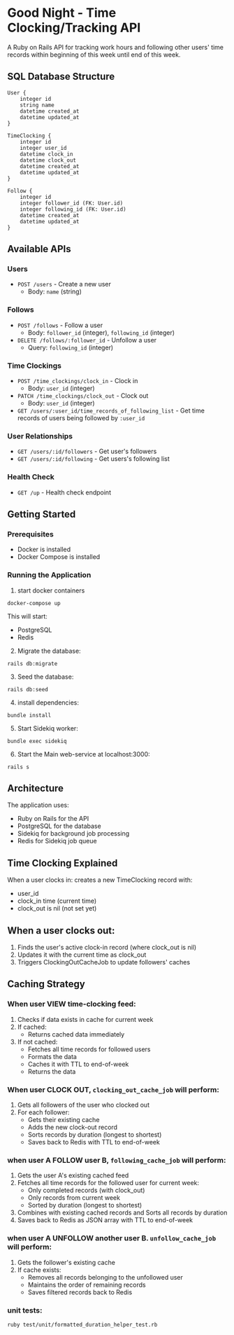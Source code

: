 # Good Night - Time Clocking/Tracking API

A Ruby on Rails API for tracking work hours and following other users' time records within beginning of this week until end of this week.

## SQL Database Structure
    User {
        integer id
        string name
        datetime created_at
        datetime updated_at
    }

    TimeClocking {
        integer id
        integer user_id
        datetime clock_in
        datetime clock_out
        datetime created_at
        datetime updated_at
    }

    Follow {
        integer id
        integer follower_id (FK: User.id)
        integer following_id (FK: User.id)
        datetime created_at
        datetime updated_at
    }

## Available APIs

### Users

- `POST /users` - Create a new user
  - Body: `name` (string)

### Follows

- `POST /follows` - Follow a user
  - Body: `follower_id` (integer), `following_id` (integer)
- `DELETE /follows/:follower_id` - Unfollow a user
  - Query: `following_id` (integer)

### Time Clockings

- `POST /time_clockings/clock_in` - Clock in
  - Body: `user_id` (integer)
- `PATCH /time_clockings/clock_out` - Clock out
  - Body: `user_id` (integer)
- `GET /users/:user_id/time_records_of_following_list` - Get time records of users being followed by `:user_id`

### User Relationships

- `GET /users/:id/followers` - Get user's followers
- `GET /users/:id/following` - Get users's following list

### Health Check

- `GET /up` - Health check endpoint

## Getting Started

### Prerequisites

- Docker is installed
- Docker Compose is installed

### Running the Application

1. start docker containers
```
docker-compose up
```

This will start:
- PostgreSQL
- Redis

2. Migrate the database:
```
rails db:migrate
```

3. Seed the database:
```
rails db:seed
```

4. install dependencies:
```
bundle install
```

5. Start Sidekiq worker:
```
bundle exec sidekiq
```

6. Start the Main web-service at localhost:3000:
```
rails s
```

## Architecture
The application uses:
- Ruby on Rails for the API
- PostgreSQL for the database
- Sidekiq for background job processing
- Redis for Sidekiq job queue

## Time Clocking Explained
When a user clocks in: creates a new TimeClocking record with:
   - user_id
   - clock_in time (current time)
   - clock_out is nil (not set yet)

## When a user clocks out:
1. Finds the user's active clock-in record (where clock_out is nil)
2. Updates it with the current time as clock_out
3. Triggers ClockingOutCacheJob to update followers' caches

## Caching Strategy

### When user VIEW time-clocking feed:
1. Checks if data exists in cache for current week
2. If cached:
   - Returns cached data immediately
3. If not cached:
   - Fetches all time records for followed users
   - Formats the data
   - Caches it with TTL to end-of-week
   - Returns the data

### When user CLOCK OUT, `clocking_out_cache_job` will perform:
1. Gets all followers of the user who clocked out
2. For each follower:
   - Gets their existing cache
   - Adds the new clock-out record
   - Sorts records by duration (longest to shortest)
   - Saves back to Redis with TTL to end-of-week

### when user A FOLLOW user B, `following_cache_job` will perform:
1. Gets the user A's existing cached feed
2. Fetches all time records for the followed user for current week:
    - Only completed records (with clock_out)
    - Only records from current week
    - Sorted by duration (longest to shortest)
3. Combines with existing cached records and Sorts all records by duration
4. Saves back to Redis as JSON array with TTL to end-of-week

### when user A UNFOLLOW another user B. `unfollow_cache_job` will perform:
1. Gets the follower's existing cache
2. If cache exists:
    - Removes all records belonging to the unfollowed user
    - Maintains the order of remaining records
    - Saves filtered records back to Redis

### unit tests:
```
ruby test/unit/formatted_duration_helper_test.rb
```